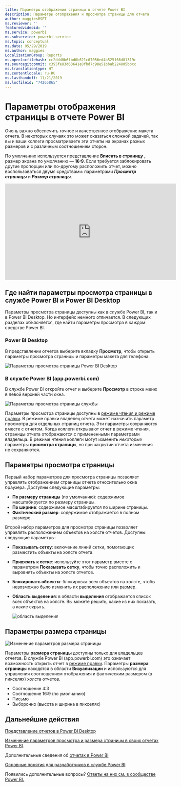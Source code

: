 ```yaml
---
title: Параметры отображения страницы в отчете Power BI
description: Параметры отображения и просмотра страницы для отчета
author: maggiesMSFT
ms.reviewer: ''
featuredvideoid: ''
ms.service: powerbi
ms.subservice: powerbi-service
ms.topic: conceptual
ms.date: 05/29/2019
ms.author: maggies
LocalizationGroup: Reports
ms.openlocfilehash: cc2ddd0b6fbd0b621c07056ed4b525f66d81319c
ms.sourcegitcommit: c395fe83d63641e0fbd7c98e51bbab224805bbcc
ms.translationtype: HT
ms.contentlocale: ru-RU
ms.lasthandoff: 11/21/2019
ms.locfileid: "74265865"
---
```

# <a name="page-display-settings-in-a-power-bi-report"></a>Параметры отображения страницы в отчете Power BI
Очень важно обеспечить точное и качественное отображение макета отчета. В некоторых случаях это может оказаться сложной задачей, так вы и ваши коллеги просматриваете эти отчеты на экранах разных размеров и с различным соотношением сторон. 

По умолчанию используется представление **Вписать в страницу** , размер экрана по умолчанию — **16:9**. Если требуется заблокировать другие пропорции или по-другому расположить отчет, можно воспользоваться двумя средствами: параметрами ***Просмотр страницы*** и ***Размер страницы***.


<iframe width="560" height="315" src="https://www.youtube.com/embed/5tg-OXzxe2g" frameborder="0" allowfullscreen></iframe>


## <a name="where-to-find-page-view-settings-in-the-power-bi-service-and-power-bi-desktop"></a>Где найти параметры просмотра страницы в службе Power BI и Power BI Desktop
Параметры просмотра страницы доступны как в службе Power BI, так и в Power BI Desktop. Но интерфейс немного отличается. В следующих разделах объясняется, где найти параметры просмотра в каждом средстве Power BI.

### <a name="in-power-bi-desktop"></a>Power BI Desktop
В представлении отчетов выберите вкладку **Просмотр**, чтобы открыть параметры просмотра страницы и параметры макета для телефона.

  ![Параметры просмотра страницы Power BI Desktop](media/power-bi-report-display-settings/power-bi-desktop-view-settings.png)

### <a name="in-the-power-bi-service-apppowerbicom"></a>В службе Power BI (app.powerbi.com)
В службе Power BI откройте отчет и выберите **Просмотр** в строке меню в левой верхней части окна.

![Параметры просмотра страницы службы](media/power-bi-report-display-settings/power-bi-change-page-view.png)

Параметры просмотра страницы доступны в [режиме чтения и режиме правки](consumer/end-user-reading-view.md). В режиме правки владелец отчета может назначить параметр просмотра для отдельных страниц отчета. Эти параметры сохраняются вместе с отчетом. Когда коллеги открывают отчет в режиме чтения, страницы отчета отображаются с примененными параметрами владельца. В режиме чтения коллеги могут изменить *некоторые* параметры **просмотра страницы**, но при закрытии отчета изменения не сохраняются.

## <a name="page-view-settings"></a>Параметры просмотра страницы
Первый набор параметров для просмотра страницы позволяет управлять отображением страницы отчета относительно окна браузера. Доступны следующие параметры:

* **По размеру страницы** (по умолчанию): содержимое масштабируется по размеру страницы.
* **По ширине**: содержимое масштабируется по ширине страницы.
* **Фактический размер**: содержимое отображается в полном размере.

Второй набор параметров для просмотра страницы позволяет управлять расположением объектов на холсте отчетов. Доступны следующие параметры:

* **Показывать сетку**: включение линий сетки, помогающих разместить объекты на холсте отчета.
* **Привязать к сетке**: используйте этот параметр вместе с параметром **Показывать сетку**, чтобы точно расположить и выровнять объекты на холсте отчетов. 
* **Блокировать объекты**: блокировка всех объектов на холсте, чтобы невозможно было изменить их расположение или размер.
* **Область выделения**: в области **выделения** отображается список всех объектов на холсте. Вы можете решить, какие из них показать, а какие скрыть.

    ![область выделения](media/power-bi-report-display-settings/power-bi-selection-pane.png)



## <a name="page-size-settings"></a>Параметры размера страницы
![Изменение параметров размера страницы](media/power-bi-report-display-settings/power-bi-page-size.png)

Параметры **размера страницы** доступны только для владельцев отчетов. В службе Power BI (app.powerbi.com) это означает возможность открыть отчет в [режиме правки](consumer/end-user-reading-view.md). Параметры **размера страницы** находятся в области **Визуализации** и используются для управления соотношением отображения и фактическим размером (в пикселях) холста отчетов.   

* Соотношение 4:3
* Соотношение 16:9 (по умолчанию)
* Письмо
* Выборочно (высота и ширина в пикселях)

## <a name="next-steps"></a>Дальнейшие действия
[Представление отчетов в Power BI Desktop](desktop-report-view.md)

[Изменение параметров просмотра и размера страницы в своих отчетах Power BI](consumer/end-user-report-view.md).

Дополнительные сведения об [отчетах в Power BI](consumer/end-user-reports.md)

[Основные понятия для разработчиков в службе Power BI](service-basic-concepts.md)

Появились дополнительные вопросы? [Ответы на них см. в сообществе Power BI.](https://community.powerbi.com/)

